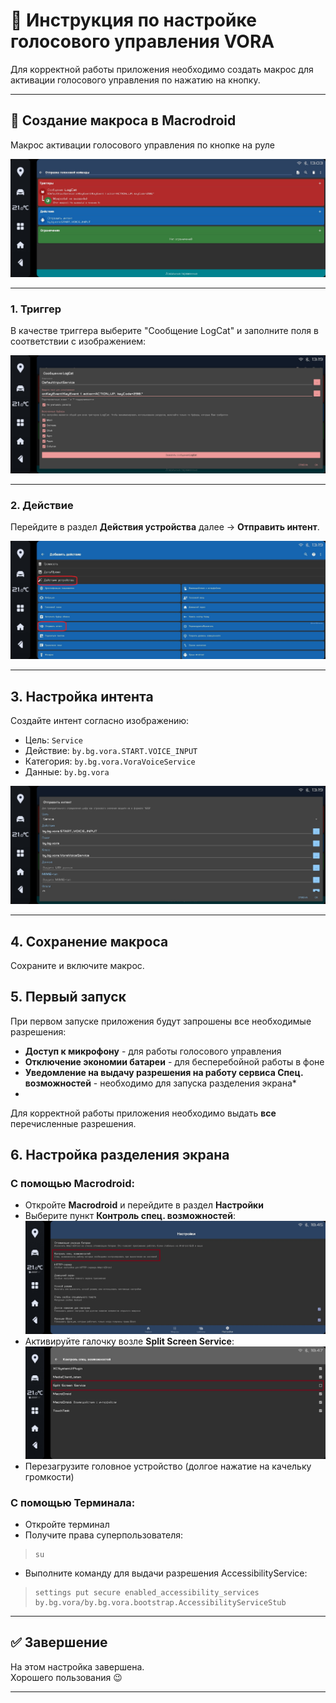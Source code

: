 # 🚗 Инструкция по настройке голосового управления VORA

Для корректной работы приложения необходимо создать макрос для активации голосового управления по нажатию на кнопку.

---

## 🧩 Создание макроса в Macrodroid

Макрос активации голосового управления по кнопке на руле

![setup_1](images/setup_1.jpg)

---

### 1. Триггер

В качестве триггера выберите "Сообщение LogCat" и заполните поля в соответствии с изображением:

![setup_2](images/setup_2.jpg)

---

### 2. Действие

Перейдите в раздел **Действия устройства** далее → **Отправить интент**.

![setup_3](images/setup_3.jpg)

---

## 3. Настройка интента

Создайте интент согласно изображению:

- Цель: `Service`
- Действие: `by.bg.vora.START.VOICE_INPUT`
- Категория: `by.bg.vora.VoraVoiceService`
- Данные: `by.bg.vora`

![setup_4](images/setup_4.jpg)

---

## 4. Сохранение макроса

Сохраните и включите макрос.

## 5. Первый запуск

При первом запуске приложения будут запрошены все необходимые разрешения:

- **Доступ к микрофону** - для работы голосового управления
- **Отключение экономии батареи** - для бесперебойной работы в фоне  
- **Уведомление на выдачу разрешения на работу сервиса Спец. возможностей** - необходимо для запуска разделения экрана*
- 
Для корректной работы приложения необходимо выдать **все** перечисленные разрешения.

## 6. Настройка разделения экрана

### С помощью Macrodroid:
- Откройте **Macrodroid** и перейдите в раздел **Настройки**
- Выберите пункт **Контроль спец. возможностей**:
![setup_6](images/setup_6.jpg)
- Активируйте галочку возле **Split Screen Service**:
![setup_7](images/setup_7.jpg)
- Перезагрузите головное устройство (долгое нажатие на качельку громкости)

### С помощью Терминала:
- Откройте терминал
- Получите права суперпользователя:
> 
> ```code
> su
> ```
- Выполните команду для выдачи разрешения AccessibilityService:
> ```code
> settings put secure enabled_accessibility_services by.bg.vora/by.bg.vora.bootstrap.AccessibilityServiceStub
> ```

---

## ✅ Завершение

На этом настройка завершена.  
Хорошего пользования 😉  

---
